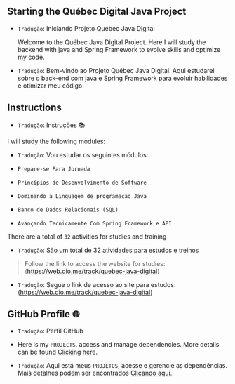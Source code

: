 ## Starting the Québec Digital Java Project
- `Tradução`: Iniciando Projeto Québec Java Digital

    Welcome to the Québec Java Digital Project. Here I will study the backend with java and Spring Framework to evolve skills and optimize my code.

- `Tradução`: Bem-vindo ao Projeto Québec Java Digital. Aqui estudarei sobre o back-end com java e Spring Framework para evoluir habilidades e otimizar meu código.

## Instructions
- `Tradução`: Instruções 📚

I will study the following modules:
- `Tradução`: Vou estudar os seguintes módulos:

- `Prepare-se Para Jornada`
- `Princípios de Desenvolvimento de Software`
- `Dominando a Linguagem de programação Java`
- `Banco de Dados Relacionais (SQL)`
- `Avançando Tecnicamente Com Spring Framework e API`

There are a total of `32` activities for studies and training
- `Tradução`: São um total de 32 atividades para estudos e treinos

> Follow the link to access the website for studies: (https://web.dio.me/track/quebec-java-digital)
- `Tradução`: Segue o link de acesso ao site para estudos:  (https://web.dio.me/track/quebec-java-digital)
## GitHub Profile 🌐
- `Tradução`: Perfil GitHub

- Here is my `PROJECTS`, access and manage dependencies. More details can be found [Clicking here](https://github.com/teodoroast).
- `Tradução`: Aqui está meus  `PROJETOS`, acesse e gerencie as dependências. Mais detalhes podem ser encontrados [Clicando aqui](https://github.com/teodoroast).